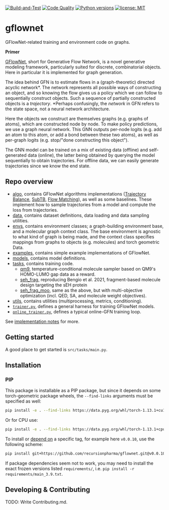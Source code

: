 

[![Build-and-Test](https://github.com/recursionpharma/gflownet/actions/workflows/build-and-test.yaml/badge.svg)](https://github.com/recursionpharma/gflownet/actions/workflows/build-and-test.yaml)
[![Code Quality](https://github.com/recursionpharma/gflownet/actions/workflows/code-quality.yaml/badge.svg)](https://github.com/recursionpharma/gflownet/actions/workflows/code-quality.yaml)
[![Python versions](https://img.shields.io/badge/Python-3.9%2B-blue)](https://www.python.org/downloads/)
[![license: MIT](https://img.shields.io/badge/License-MIT-purple.svg)](LICENSE)

# gflownet

GFlowNet-related training and environment code on graphs.

**Primer**

[GFlowNet](https://yoshuabengio.org/2022/03/05/generative-flow-networks/), short for Generative Flow Network, is a novel generative modeling framework, particularly suited for discrete, combinatorial objects. Here in particular it is implemented for graph generation.

The idea behind GFN is to estimate flows in a (graph-theoretic) directed acyclic network*. The network represents all possible ways of constructing an object, and so knowing the flow gives us a policy which we can follow to sequentially construct objects. Such a sequence of partially constructed objects is a _trajectory_. *Perhaps confusingly, the _network_ in GFN refers to the state space, not a neural network architecture.

Here the objects we construct are themselves graphs (e.g. graphs of atoms), which are constructed node by node. To make policy predictions, we use a graph neural network. This GNN outputs per-node logits (e.g. add an atom to this atom, or add a bond between these two atoms), as well as per-graph logits (e.g. stop/"done constructing this object").

The GNN model can be trained on a mix of existing data (offline) and self-generated data (online), the latter being obtained by querying the model sequentially to obtain trajectories. For offline data, we can easily generate trajectories since we know the end state.

## Repo overview

- [algo](src/gflownet/algo), contains GFlowNet algorithms implementations ([Trajectory Balance](https://arxiv.org/abs/2201.13259), [SubTB](https://arxiv.org/abs/2209.12782), [Flow Matching](https://arxiv.org/abs/2106.04399)), as well as some baselines. These implement how to sample trajectories from a model and compute the loss from trajectories.
- [data](src/gflownet/data), contains dataset definitions, data loading and data sampling utilities.
- [envs](src/gflownet/envs), contains environment classes; a graph-building environment base, and a molecular graph context class. The base environment is agnostic to what kind of graph is being made, and the context class specifies mappings from graphs to objects (e.g. molecules) and torch geometric Data.
- [examples](docs/examples), contains simple example implementations of GFlowNet.
- [models](src/gflownet/models), contains model definitions.
- [tasks](src/gflownet/tasks), contains training code.
    -  [qm9](src/gflownet/tasks/qm9/qm9.py), temperature-conditional molecule sampler based on QM9's HOMO-LUMO gap data as a reward.
    -  [seh_frag](src/gflownet/tasks/seh_frag.py), reproducing Bengio et al. 2021, fragment-based molecule design targeting the sEH protein
    -  [seh_frag_moo](src/gflownet/tasks/seh_frag_moo.py), same as the above, but with multi-objective optimization (incl. QED, SA, and molecule weight objectives).
- [utils](src/gflownet/utils), contains utilities (multiprocessing, metrics, conditioning).
- [`trainer.py`](src/gflownet/trainer.py), defines a general harness for training GFlowNet models.
- [`online_trainer.py`](src/gflownet/online_trainer.py), defines a typical online-GFN training loop.

See [implementation notes](docs/implementation_notes.md) for more.

## Getting started

A good place to get started is `src/tasks/main.py`.

## Installation

### PIP

This package is installable as a PIP package, but since it depends on some torch-geometric package wheels, the `--find-links` arguments must be specified as well:

```bash
pip install -e . --find-links https://data.pyg.org/whl/torch-1.13.1+cu117.html
```
Or for CPU use:

```bash
pip install -e . --find-links https://data.pyg.org/whl/torch-1.13.1+cpu.html
```

To install or [depend on](https://matiascodesal.com/blog/how-use-git-repository-pip-dependency/) a specific tag, for example here `v0.0.10`, use the following scheme:
```bash
pip install git+https://github.com/recursionpharma/gflownet.git@v0.0.10 --find-links ...
```

If package dependencies seem not to work, you may need to install the exact frozen versions listed `requirements/`, i.e. `pip install -r requirements/main_3.9.txt`.

## Developing & Contributing

TODO: Write Contributing.md.

